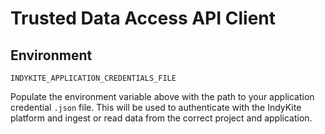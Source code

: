 # Trusted Data Access API Client

## Environment

`INDYKITE_APPLICATION_CREDENTIALS_FILE`

Populate the environment variable above with the path to your application credential `.json` file.
This will be used to authenticate with the IndyKite platform and ingest or read data from the correct project and application.